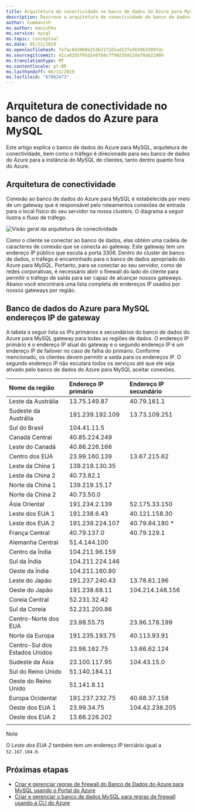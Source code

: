 ```yaml
---
title: Arquitetura de conectividade no banco de dados do Azure para MySQL
description: Descreve a arquitetura de conectividade do banco de dados do Azure para servidor MySQL.
author: kummanish
ms.author: manishku
ms.service: mysql
ms.topic: conceptual
ms.date: 05/22/2019
ms.openlocfilehash: 7a7ac843960e253b3172d1ed22fe5b59633897dc
ms.sourcegitcommit: 41ca82b5f95d2e07b0c7f9025b912daf0ab21909
ms.translationtype: MT
ms.contentlocale: pt-BR
ms.lasthandoff: 06/13/2019
ms.locfileid: "67062473"
---
```

# <a name="connectivity-architecture-in-azure-database-for-mysql"></a>Arquitetura de conectividade no banco de dados do Azure para MySQL
Este artigo explica o banco de dados do Azure para MySQL, arquitetura de conectividade, bem como o tráfego é direcionado para seu banco de dados do Azure para a instância do MySQL de clientes, tanto dentro quanto fora do Azure.

## <a name="connectivity-architecture"></a>Arquitetura de conectividade
Conexão ao banco de dados do Azure para MySQL é estabelecida por meio de um gateway que é responsável pelo roteamentos conexões de entrada para o local físico do seu servidor na nossa clusters. O diagrama a seguir ilustra o fluxo de tráfego.

![Visão geral da arquitetura de conectividade](./media/concepts-connectivity-architecture/connectivity-architecture-overview-proxy.png)

Como o cliente se conectar ao banco de dados, elas obtém uma cadeia de caracteres de conexão que se conecta ao gateway. Este gateway tem um endereço IP público que escuta a porta 3306. Dentro do cluster de banco de dados, o tráfego é encaminhado para o banco de dados apropriado do Azure para MySQL. Portanto, para se conectar ao seu servidor, como de redes corporativas, é necessário abrir o firewall do lado do cliente para permitir o tráfego de saída para ser capaz de alcançar nossos gateways. Abaixo você encontrará uma lista completa de endereços IP usados por nossos gateways por região.

## <a name="azure-database-for-mysql-gateway-ip-addresses"></a>Banco de dados do Azure para MySQL endereços IP de gateway
A tabela a seguir lista os IPs primários e secundários do banco de dados do Azure para MySQL gateway para todas as regiões de dados. O endereço IP primário é o endereço IP atual do gateway e o segundo endereço IP é um endereço IP de failover no caso de falha do primário. Conforme mencionado, os clientes devem permitir a saída para os endereços IP. O segundo endereço IP não escutará todos os serviços até que ele seja ativado pelo banco de dados do Azure para MySQL aceitar conexões.

| **Nome da região** | **Endereço IP primário** | **Endereço IP secundário** |
|:----------------|:-------------|:------------------------|
| Leste da Austrália | 13.75.149.87 | 40.79.161.1 |
| Sudeste da Austrália | 191.239.192.109 | 13.73.109.251 |
| Sul do Brasil | 104.41.11.5 | |
| Canadá Central | 40.85.224.249 | |
| Leste do Canadá | 40.86.226.166 | |
| Centro dos EUA | 23.99.160.139 | 13.67.215.62 |
| Leste da China 1 | 139.219.130.35 | |
| Leste da China 2 | 40.73.82.1 | |
| Norte da China 1 | 139.219.15.17 | |
| Norte da China 2 | 40.73.50.0 | |
| Ásia Oriental | 191.234.2.139 | 52.175.33.150 |
| Leste dos EUA 1 | 191.238.6.43 | 40.121.158.30 |
| Leste dos EUA 2 | 191.239.224.107 | 40.79.84.180 * |
| França Central | 40.79.137.0 | 40.79.129.1 |
| Alemanha Central | 51.4.144.100 | |
| Centro da Índia | 104.211.96.159 | |
| Sul da Índia | 104.211.224.146 | |
| Oeste da Índia | 104.211.160.80 | |
| Leste do Japão | 191.237.240.43 | 13.78.61.196 |
| Oeste do Japão | 191.238.68.11 | 104.214.148.156 |
| Coreia Central | 52.231.32.42 | |
| Sul da Coreia | 52.231.200.86 |  |
| Centro-Norte dos EUA | 23.98.55.75 | 23.96.178.199 |
| Norte da Europa | 191.235.193.75 | 40.113.93.91 |
| Centro-Sul dos Estados Unidos | 23.98.162.75 | 13.66.62.124 |
| Sudeste da Ásia | 23.100.117.95 | 104.43.15.0 |
| Sul do Reino Unido | 51.140.184.11 | |
| Oeste do Reino Unido | 51.141.8.11| |
| Europa Ocidental | 191.237.232.75 | 40.68.37.158 |
| Oeste dos EUA 1 | 23.99.34.75 | 104.42.238.205 |
| Oeste dos EUA 2 | 13.66.226.202 | |
||||

> [!NOTE]
> O *Leste dos EUA 2* também tem um endereço IP terciário igual a `52.167.104.0`.

## <a name="next-steps"></a>Próximas etapas

* [Criar e gerenciar regras de firewall do Banco de Dados do Azure para MySQL usando o Portal do Azure](./howto-manage-firewall-using-portal.md)
* [Criar e gerenciar o banco de dados MySQL para regras de firewall usando a CLI do Azure](./howto-manage-firewall-using-cli.md)

